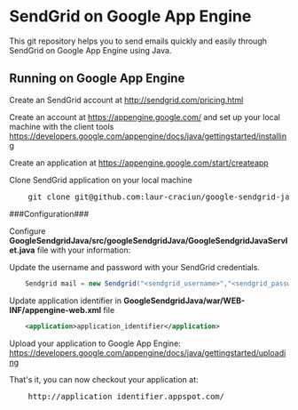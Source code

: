 SendGrid on Google App Engine
======================

This git repository helps you to send emails quickly and easily through SendGrid on Google App Engine using Java.


Running on Google App Engine
----------------------------

Create an SendGrid account at http://sendgrid.com/pricing.html

Create an account at https://appengine.google.com/ and set up your local machine with the client tools https://developers.google.com/appengine/docs/java/gettingstarted/installing

Create an application at https://appengine.google.com/start/createapp

Clone SendGrid application on your local machine
<pre>
    git clone git@github.com:laur-craciun/google-sendgrid-java.git
</pre>

###Configuration###

Configure <strong>GoogleSendgridJava/src/googleSendgridJava/GoogleSendgridJavaServlet.java</strong> file with your information:

Update the username and password with your SendGrid credentials.
```Java
    Sendgrid mail = new Sendgrid("<sendgrid_username>","<sendgrid_password>");
```

Update application identifier in <strong>GoogleSendgridJava/war/WEB-INF/appengine-web.xml</strong> file
```XML
    <application>application_identifier</application>
```

Upload your application to Google App Engine: https://developers.google.com/appengine/docs/java/gettingstarted/uploading

That's it, you can now checkout your application at:
<pre>
    http://application_identifier.appspot.com/
</pre>




